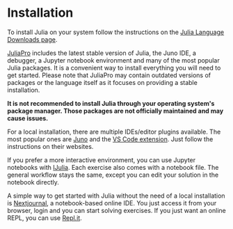 # Installation

To install Julia on your system follow the instructions on the [Julia Language Downloads page](https://julialang.org/downloads/).

[JuliaPro](https://juliacomputing.com/products/juliapro.html) includes the latest stable version of Julia, the Juno IDE, a debugger, a Jupyter notebook environment and many of the most popular Julia packages. It is a convenient way to install everything you will need to get started. Please note that JuliaPro may contain outdated versions of packages or the language itself as it focuses on providing a stable installation.

**It is not recommended to install Julia through your operating system's package manager. Those packages are not officially maintained and may cause issues.**

For a local installation, there are multiple IDEs/editor plugins available. The most popular ones are [Juno](http://junolab.org/) and the [VS Code extension](https://github.com/JuliaEditorSupport/julia-vscode). Just follow the instructions on their websites.

If you prefer a more interactive environment, you can use Jupyter notebooks with [IJulia](https://github.com/JuliaLang/IJulia.jl). Each exercise also comes with a notebook file. The general workflow stays the same, except you can edit your solution in the notebook directly.

A simple way to get started with Julia without the need of a local installation is [Nextjournal](https://nextjournal.com/), a notebook-based online IDE. You just access it from your browser, login and you can start solving exercises. If you just want an online REPL, you can use [Repl.it](https://repl.it/languages/julia).
